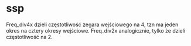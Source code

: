 # ssp
Freq_div4x dzieli częstotliwość zegara wejściowego na 4, tzn ma jeden okres na cztery okresy wejściowe. Freq_div2x analogicznie, tylko że dzieli częstotliwość na 2.
